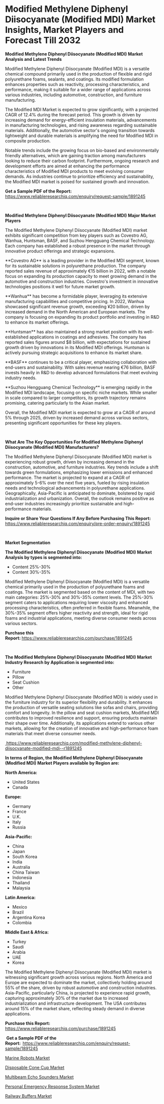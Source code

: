 <p><h1>Modified Methylene Diphenyl Diisocyanate (Modified MDI) Market Insights, Market Players and Forecast Till 2032</h1></p><p><strong>Modified Methylene Diphenyl Diisocyanate (Modified MDI) Market Analysis and Latest Trends</strong></p>
<p><p>Modified Methylene Diphenyl Diisocyanate (Modified MDI) is a versatile chemical compound primarily used in the production of flexible and rigid polyurethane foams, sealants, and coatings. Its modified formulation enhances properties such as reactivity, processing characteristics, and performance, making it suitable for a wider range of applications across various industries, including automotive, construction, and furniture manufacturing.</p><p>The Modified MDI Market is expected to grow significantly, with a projected CAGR of 12.4% during the forecast period. This growth is driven by increasing demand for energy-efficient insulation materials, advancements in manufacturing technologies, and rising awareness regarding sustainable materials. Additionally, the automotive sector's ongoing transition towards lightweight and durable materials is amplifying the need for Modified MDI in composite production.</p><p>Notable trends include the growing focus on bio-based and environmentally friendly alternatives, which are gaining traction among manufacturers looking to reduce their carbon footprint. Furthermore, ongoing research and development efforts are aimed at enhancing the performance characteristics of Modified MDI products to meet evolving consumer demands. As industries continue to prioritize efficiency and sustainability, the Modified MDI market is poised for sustained growth and innovation.</p></p>
<p><strong>Get a Sample PDF of the Report:&nbsp;</strong> <a href="https://www.reliableresearchiq.com/enquiry/request-sample/1891245?utm_campaign=2196&utm_medium=2&utm_source=Github&utm_content=ia&utm_term=04022025&utm_id=modified-methylene-diphenyl-diisocyanate-modified-mdi">https://www.reliableresearchiq.com/enquiry/request-sample/1891245</a></p>
<p>&nbsp;</p>
<p><strong>Modified Methylene Diphenyl Diisocyanate (Modified MDI) Major Market Players</strong></p>
<p><p>The Modified Methylene Diphenyl Diisocyanate (Modified MDI) market exhibits significant competition from key players such as Covestro AG, Wanhua, Huntsman, BASF, and Suzhou Hengguang Chemical Technology. Each company has established a robust presence in the market through innovative product offerings and strategic expansions.</p><p>**Covestro AG** is a leading provider in the Modified MDI segment, known for its sustainable solutions in polyurethane production. The company reported sales revenue of approximately €15 billion in 2022, with a notable focus on expanding its production capacity to meet growing demand in the automotive and construction industries. Covestro's investment in innovative technologies positions it well for future market growth.</p><p>**Wanhua** has become a formidable player, leveraging its extensive manufacturing capabilities and competitive pricing. In 2022, Wanhua showcased significant revenue growth, exceeding ¥20 billion, driven by increased demand in the North American and European markets. The company is focusing on expanding its product portfolio and investing in R&D to enhance its market offerings.</p><p>**Huntsman** has also maintained a strong market position with its well-established applications in coatings and adhesives. The company has reported sales figures around $8 billion, with expectations for sustained growth driven by innovations in its Modified MDI offerings. Huntsman is actively pursuing strategic acquisitions to enhance its market share.</p><p>**BASF** continues to be a critical player, emphasizing collaboration with end-users and sustainability. With sales revenue nearing €76 billion, BASF invests heavily in R&D to develop advanced formulations that meet evolving industry needs.</p><p>**Suzhou Hengguang Chemical Technology** is emerging rapidly in the Modified MDI landscape, focusing on specific niche markets. While smaller in scale compared to larger competitors, its growth trajectory remains promising, catering particularly to the Asian market.</p><p>Overall, the Modified MDI market is expected to grow at a CAGR of around 5% through 2025, driven by increased demand across various sectors, presenting significant opportunities for these key players.</p></p>
<p>&nbsp;</p>
<p><strong>What Are The Key Opportunities For Modified Methylene Diphenyl Diisocyanate (Modified MDI) Manufacturers?</strong></p>
<p><p>The Modified Methylene Diphenyl Diisocyanate (Modified MDI) market is experiencing robust growth, driven by increasing demand in the construction, automotive, and furniture industries. Key trends include a shift towards green formulations, emphasizing lower emissions and enhanced performance. The market is projected to expand at a CAGR of approximately 5-6% over the next five years, fueled by rising insulation needs and technological advancements in polyurethane applications. Geographically, Asia-Pacific is anticipated to dominate, bolstered by rapid industrialization and urbanization. Overall, the outlook remains positive as end-user industries increasingly prioritize sustainable and high-performance materials.</p></p>
<p><strong>Inquire or Share Your Questions If Any Before Purchasing This Report:</strong> <a href="https://www.reliableresearchiq.com/enquiry/pre-order-enquiry/1891245?utm_campaign=2196&utm_medium=2&utm_source=Github&utm_content=ia&utm_term=04022025&utm_id=modified-methylene-diphenyl-diisocyanate-modified-mdi">https://www.reliableresearchiq.com/enquiry/pre-order-enquiry/1891245</a></p>
<p>&nbsp;</p>
<p><strong>Market Segmentation</strong></p>
<p><strong>The Modified Methylene Diphenyl Diisocyanate (Modified MDI) Market Analysis by types is segmented into:</strong></p>
<p><ul><li>Content 25%-30%</li><li>Content 30%-35%</li></ul></p>
<p><p>Modified Methylene Diphenyl Diisocyanate (Modified MDI) is a versatile chemical primarily used in the production of polyurethane foams and coatings. The market is segmented based on the content of MDI, with two main categories: 25%-30% and 30%-35% content levels. The 25%-30% segment caters to applications requiring lower viscosity and enhanced processing characteristics, often preferred in flexible foams. Meanwhile, the 30%-35% segment offers higher reactivity and strength, ideal for rigid foams and industrial applications, meeting diverse consumer needs across various sectors.</p></p>
<p><strong>Purchase this Report:&nbsp;</strong><a href="https://www.reliableresearchiq.com/purchase/1891245?utm_campaign=2196&utm_medium=2&utm_source=Github&utm_content=ia&utm_term=04022025&utm_id=modified-methylene-diphenyl-diisocyanate-modified-mdi">https://www.reliableresearchiq.com/purchase/1891245</a></p>
<p>&nbsp;</p>
<p><strong>The Modified Methylene Diphenyl Diisocyanate (Modified MDI) Market Industry Research by Application is segmented into:</strong></p>
<p><ul><li>Furniture</li><li>Pillow</li><li>Seat Cushion</li><li>Other</li></ul></p>
<p><p>Modified Methylene Diphenyl Diisocyanate (Modified MDI) is widely used in the furniture industry for its superior flexibility and durability. It enhances the production of versatile seating solutions like sofas and chairs, providing comfort and longevity. In the pillow and seat cushion markets, Modified MDI contributes to improved resilience and support, ensuring products maintain their shape over time. Additionally, its applications extend to various other markets, allowing for the creation of innovative and high-performance foam materials that meet diverse consumer needs.</p></p>
<p><a href="https://www.reliableresearchiq.com/modified-methylene-diphenyl-diisocyanate-modified-mdi--r1891245?utm_campaign=2196&utm_medium=2&utm_source=Github&utm_content=ia&utm_term=04022025&utm_id=modified-methylene-diphenyl-diisocyanate-modified-mdi">&nbsp;https://www.reliableresearchiq.com/modified-methylene-diphenyl-diisocyanate-modified-mdi--r1891245</a></p>
<p><strong>In terms of Region, the Modified Methylene Diphenyl Diisocyanate (Modified MDI) Market Players available by Region are:</strong></p>
<p>
    <p> <strong> North America: </strong>
        <ul>
            <li>United States</li>
            <li>Canada</li>
        </ul>
        </p> 
    <p> <strong> Europe: </strong>
        <ul>
            <li>Germany</li>
            <li>France</li>
            <li>U.K.</li>
            <li>Italy</li>
            <li>Russia</li>
        </ul>
        </p> 
    <p> <strong> Asia-Pacific: </strong>
        <ul>
            <li>China</li>
            <li>Japan</li>
            <li>South Korea</li>
            <li>India</li>
            <li>Australia</li>
            <li>China Taiwan</li>
            <li>Indonesia</li>
            <li>Thailand</li>
            <li>Malaysia</li>
        </ul>
        </p> 
    <p> <strong> Latin America: </strong>
        <ul>
            <li>Mexico</li>
            <li>Brazil</li>
            <li>Argentina Korea</li>
            <li>Colombia</li>
        </ul>
        </p> 
    <p> <strong> Middle East & Africa: </strong>
        <ul>
            <li>Turkey</li>
            <li>Saudi</li>
            <li>Arabia</li>
            <li>UAE</li>
            <li>Korea</li>
        </ul>
    </p>
    </p>
<p><p>The Modified Methylene Diphenyl Diisocyanate (Modified MDI) market is witnessing significant growth across various regions. North America and Europe are expected to dominate the market, collectively holding around 55% of the share, driven by robust automotive and construction industries. Asia-Pacific, particularly China, is projected to experience rapid growth, capturing approximately 30% of the market due to increased industrialization and infrastructure development. The USA contributes around 15% of the market share, reflecting steady demand in diverse applications.</p></p>
<p><strong>Purchase this Report: </strong><a href="https://www.reliableresearchiq.com/purchase/1891245?utm_campaign=2196&utm_medium=2&utm_source=Github&utm_content=ia&utm_term=04022025&utm_id=modified-methylene-diphenyl-diisocyanate-modified-mdi">https://www.reliableresearchiq.com/purchase/1891245</a></p>
<p>&nbsp;<strong>Get a Sample PDF of the Report:&nbsp;&nbsp;</strong><a href="https://www.reliableresearchiq.com/enquiry/request-sample/1891245?utm_campaign=2196&utm_medium=2&utm_source=Github&utm_content=ia&utm_term=04022025&utm_id=modified-methylene-diphenyl-diisocyanate-modified-mdi">https://www.reliableresearchiq.com/enquiry/request-sample/1891245</a></p>
<p><strong></strong></p>
<p><p><a href="https://www.linkedin.com/pulse/market-size-growth-projections-marine-robots-industry-104-vh32c?utm_campaign=2196&utm_medium=2&utm_source=Github&utm_content=ia&utm_term=04022025&utm_id=modified-methylene-diphenyl-diisocyanate-modified-mdi">Marine Robots Market</a></p><p><a href="https://www.linkedin.com/pulse/disposable-cone-cup-market-overview-global-trends-future-pptse?utm_campaign=2196&utm_medium=2&utm_source=Github&utm_content=ia&utm_term=04022025&utm_id=modified-methylene-diphenyl-diisocyanate-modified-mdi">Disposable Cone Cup Market</a></p><p><a href="https://www.linkedin.com/pulse/discovering-multibeam-echo-soundersmarkets-types-applications-ricce?utm_campaign=2196&utm_medium=2&utm_source=Github&utm_content=ia&utm_term=04022025&utm_id=modified-methylene-diphenyl-diisocyanate-modified-mdi">Multibeam Echo Sounders Market</a></p><p><a href="https://www.linkedin.com/pulse/future-outlook-personal-emergency-response-system-market-wbece?utm_campaign=2196&utm_medium=2&utm_source=Github&utm_content=ia&utm_term=04022025&utm_id=modified-methylene-diphenyl-diisocyanate-modified-mdi">Personal Emergency Response System Market</a></p><p><a href="https://www.linkedin.com/pulse/thorough-examination-global-railway-buffers-market-size-focus-qguvc?utm_campaign=2196&utm_medium=2&utm_source=Github&utm_content=ia&utm_term=04022025&utm_id=modified-methylene-diphenyl-diisocyanate-modified-mdi">Railway Buffers Market</a></p></p>